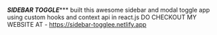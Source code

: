 *********************************SIDEBAR TOGGLE************************************
built this awesome sidebar and modal toggle app using custom hooks and context api in react.js
DO CHECKOUT MY WEBSITE AT - https://sidebar-togglee.netlify.app
